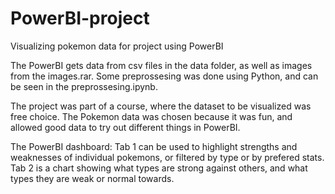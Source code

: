 # PowerBI-project
Visualizing pokemon data for project using PowerBI


The PowerBI gets data from csv files in the data folder, as well as images from the images.rar. 
Some preprossesing was done using Python, and can be seen in the preprossesing.ipynb. 

The project was part of a course, where the dataset to be visualized was free choice. The Pokemon data was chosen because it was fun, and allowed good data to try out different things in PowerBI. 

The PowerBI dashboard:
Tab 1 can be used to highlight strengths and weaknesses of individual pokemons, or filtered by type or by prefered stats. 
Tab 2 is a chart showing what types are strong against others, and what types they are weak or normal towards. 

